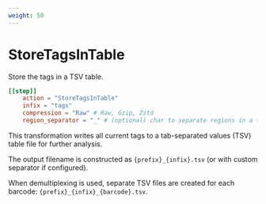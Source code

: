 ```yaml
---
weight: 50
---
```


# StoreTagsInTable

Store the tags in a TSV table.

```toml
[[step]]
    action = "StoreTagsInTable"
    infix = "tags"
    compression = "Raw" # Raw, Gzip, Zstd
    region_separator = "_" # (optional) char to separate regions in a tag, if it has multiple
```

This transformation writes all current tags to a tab-separated values (TSV) table file for further analysis.

The output filename is constructed as `{prefix}_{infix}.tsv` (or with custom separator if configured).

When demultiplexing is used, separate TSV files are created for each barcode: `{prefix}_{infix}_{barcode}.tsv`.